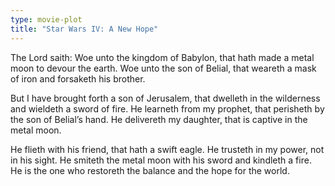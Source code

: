 ```yaml
---
type: movie-plot
title: "Star Wars IV: A New Hope"
---
```


The Lord saith: Woe unto the kingdom of Babylon, that hath made a metal moon to devour the earth. Woe unto the son of Belial, that weareth a mask of iron and forsaketh his brother.

But I have brought forth a son of Jerusalem, that dwelleth in the wilderness and wieldeth a sword of fire. He learneth from my prophet, that perisheth by the son of Belial’s hand. He delivereth my daughter, that is captive in the metal moon.

He flieth with his friend, that hath a swift eagle. He trusteth in my power, not in his sight. He smiteth the metal moon with his sword and kindleth a fire. He is the one who restoreth the balance and the hope for the world.
